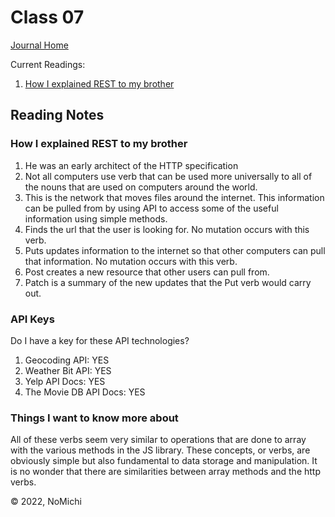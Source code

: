 # Class 07

[Journal Home](README.md)

Current Readings:

1. [How I explained REST to my brother](https://gist.github.com/brookr/5977550)

## Reading Notes

### How I explained REST to my brother

1. He was an early architect of the HTTP specification
2. Not all computers use verb that can be used more universally to all of the nouns that are used on computers around the world.
3. This is the network that moves files around the internet. This information can be pulled from by using API to access some of the useful information using simple methods.
4. Finds the url that the user is looking for. No mutation occurs with this verb.
5. Puts updates information to the internet so that other computers can pull that information. No mutation occurs with this verb.
6. Post creates a new resource that other users can pull from.
7. Patch is a summary of the new updates that the Put verb would carry out.

### API Keys

Do I have a key for these API technologies?

1. Geocoding API: YES
2. Weather Bit API: YES
3. Yelp API Docs: YES
4. The Movie DB API Docs: YES

### Things I want to know more about
All of these verbs seem very similar to operations that are done to array with the various methods in the JS library. These concepts, or verbs, are obviously simple but also fundamental to data storage and manipulation. It is no wonder that there are similarities between array methods and the http verbs.

&copy; 2022, NoMichi
